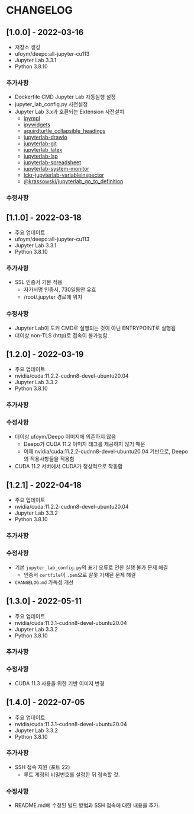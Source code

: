 # CHANGELOG

## [1.0.0] - 2022-03-16
 
- 저장소 생성
- ufoym/deepo:all-jupyter-cu113
- Jupyter Lab 3.3.1
- Python 3.8.10 
 
### 추가사항

- Dockerfile CMD Jupyter Lab 자동실행 설정
- jupyter_lab_config.py 사전설정
- Jupyter Lab 3.x과 호환되는 Extension 사전설치
  - [ipympl](https://github.com/matplotlib/ipympl)
  - [ipywidgets](https://github.com/jupyter-widgets/ipywidgets)
  - [aquirdturtle_collapsible_headings](https://github.com/aquirdTurtle/Collapsible_Headings)
  - [jupyterlab-drawio](https://github.com/QuantStack/jupyterlab-drawio)
  - [jupyterlab-git](https://github.com/jupyterlab/jupyterlab-git)
  - [jupyterlab_latex](https://github.com/jupyterlab/jupyterlab-latex)
  - [jupyterlab-lsp](https://github.com/jupyter-lsp/jupyterlab-lsp)
  - [jupyterlab-spreadsheet](https://github.com/quigleyj97/jupyterlab-spreadsheet)
  - [jupyterlab-system-monitor](https://github.com/jtpio/jupyterlab-system-monitor)
  - [lckr-jupyterlab-variableinspector](https://github.com/lckr/jupyterlab-variableInspector)
  - [@krassowski/jupyterlab_go_to_definition](https://github.com/krassowski/jupyterlab-go-to-definition)
 
### 수정사항

## [1.1.0] - 2022-03-18
 
- 주요 업데이트
- ufoym/deepo:all-jupyter-cu113
- Jupyter Lab 3.3.1
- Python 3.8.10 
 
### 추가사항

- SSL 인증서 기본 적용
  - 자가서명 인증서, 730일동안 유효
  - /root/.jupyter 경로에 위치

### 수정사항

- Jupyter Lab이 도커 CMD로 실행되는 것이 아닌 ENTRYPOINT로 실행됨
- 더이상 non-TLS (http)로 접속이 불가능함

## [1.2.0] - 2022-03-19
 
- 주요 업데이트
- nvidia/cuda:11.2.2-cudnn8-devel-ubuntu20.04
- Jupyter Lab 3.3.2
- Python 3.8.10 
 
### 추가사항

### 수정사항

- 더이상 ufoym/Deepo 이미지에 의존하지 않음
  - Deepo가 CUDA 11.2 이미지 태그를 제공하지 않기 때문
  - 이제 nvidia/cuda:11.2.2-cudnn8-devel-ubuntu20.04 기반으로, Deepo의 적용사항들을 적용함
- CUDA 11.2 서버에서 CUDA가 정상적으로 작동함

## [1.2.1] - 2022-04-18

- 주요 업데이트
- nvidia/cuda:11.2.2-cudnn8-devel-ubuntu20.04
- Jupyter Lab 3.3.2
- Python 3.8.10

### 추가사항

### 수정사항

- 기본 `jupyter_lab_config.py`의 표기 오류로 인한 실행 불가 문제 해결
  - 인증서 `certfile`이 `.pem`으로 잘못 기재된 문제 해결
- `CHANGELOG.md` 가독성 개선

## [1.3.0] - 2022-05-11

- 주요 업데이트
- nvidia/cuda:11.3.1-cudnn8-devel-ubuntu20.04
- Jupyter Lab 3.3.2
- Python 3.8.10

### 추가사항

### 수정사항

- CUDA 11.3 사용을 위한 기반 이미지 변경

## [1.4.0] - 2022-07-05

- 주요 업데이트
- nvidia/cuda:11.3.1-cudnn8-devel-ubuntu20.04
- Jupyter Lab 3.3.2
- Python 3.8.10

### 추가사항

- SSH 접속 지원 (포트 22)
  - 루트 계정의 비밀번호를 설정한 뒤 접속할 것.

### 수정사항

- README.md에 수정된 빌드 방법과 SSH 접속에 대한 내용을 추가.

